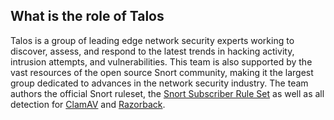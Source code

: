 ## What is the role of Talos ##

Talos is a group of leading edge network security experts working to discover, assess, and respond to the latest trends in hacking activity, intrusion attempts, and vulnerabilities. This team is also supported by the vast resources of the open source Snort community, making it the largest group dedicated to advances in the network security industry.  The team authors the official Snort ruleset, the [Snort Subscriber Rule Set](https://www.snort.org/downloads/#rule-downloads) as well as all detection for [ClamAV](http://www.clamav.net) and [Razorback](http://labs.snort.org/razorback/).
